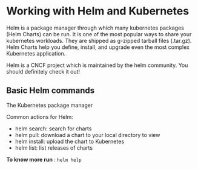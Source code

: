 # Working with Helm and Kubernetes

Helm is a package manager through which many kubernetes packages (Helm Charts) can be run. It is one of the most popular ways to share your kubernetes workloads. They are shipped as g-zipped tarball files (.tar.gz). Helm Charts help you define, install, and upgrade even the most complex Kubernetes application.

Helm is a CNCF project which is maintained by the helm community. You should definitely check it out!

## Basic Helm commands

The Kubernetes package manager

Common actions for Helm:

- helm search: search for charts
- helm pull: download a chart to your local directory to view
- helm install: upload the chart to Kubernetes
- helm list: list releases of charts

**To know more run** : `helm help`
